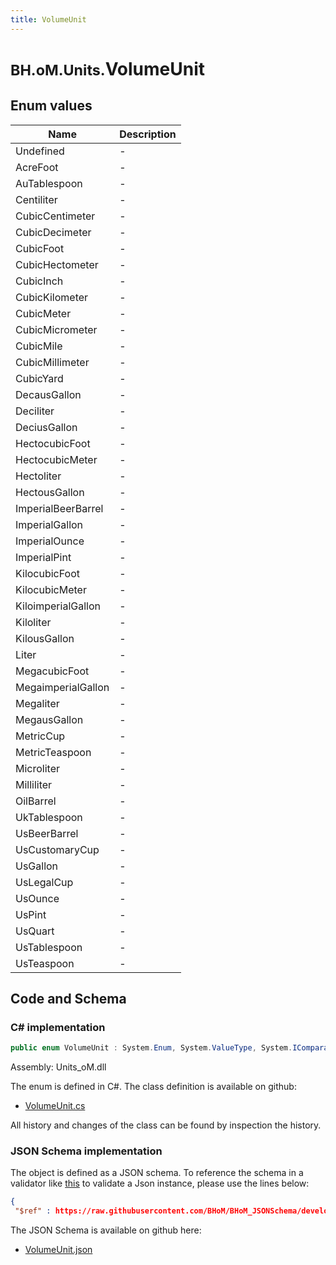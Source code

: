 ```yaml
---
title: VolumeUnit
---
```


# <small>BH.oM.Units.</small>**VolumeUnit**



## Enum values

| Name            | Description                                                    |
|-----------------|----------------------------------------------------------------|
| Undefined |  -  |
| AcreFoot |  -  |
| AuTablespoon |  -  |
| Centiliter |  -  |
| CubicCentimeter |  -  |
| CubicDecimeter |  -  |
| CubicFoot |  -  |
| CubicHectometer |  -  |
| CubicInch |  -  |
| CubicKilometer |  -  |
| CubicMeter |  -  |
| CubicMicrometer |  -  |
| CubicMile |  -  |
| CubicMillimeter |  -  |
| CubicYard |  -  |
| DecausGallon |  -  |
| Deciliter |  -  |
| DeciusGallon |  -  |
| HectocubicFoot |  -  |
| HectocubicMeter |  -  |
| Hectoliter |  -  |
| HectousGallon |  -  |
| ImperialBeerBarrel |  -  |
| ImperialGallon |  -  |
| ImperialOunce |  -  |
| ImperialPint |  -  |
| KilocubicFoot |  -  |
| KilocubicMeter |  -  |
| KiloimperialGallon |  -  |
| Kiloliter |  -  |
| KilousGallon |  -  |
| Liter |  -  |
| MegacubicFoot |  -  |
| MegaimperialGallon |  -  |
| Megaliter |  -  |
| MegausGallon |  -  |
| MetricCup |  -  |
| MetricTeaspoon |  -  |
| Microliter |  -  |
| Milliliter |  -  |
| OilBarrel |  -  |
| UkTablespoon |  -  |
| UsBeerBarrel |  -  |
| UsCustomaryCup |  -  |
| UsGallon |  -  |
| UsLegalCup |  -  |
| UsOunce |  -  |
| UsPint |  -  |
| UsQuart |  -  |
| UsTablespoon |  -  |
| UsTeaspoon |  -  |


## Code and Schema

### C# implementation

``` C# title="C#"
public enum VolumeUnit : System.Enum, System.ValueType, System.IComparable, System.ISpanFormattable, System.IFormattable, System.IConvertible
```

Assembly: Units_oM.dll

The enum is defined in C#. The class definition is available on github:

- [VolumeUnit.cs](https://github.com/BHoM/Localisation_Toolkit/blob/develop/Units_oM/Enums\VolumeUnit.cs)

All history and changes of the class can be found by inspection the history.
### JSON Schema implementation

The object is defined as a JSON schema. To reference the schema in a validator like [this](https://www.jsonschemavalidator.net/) to validate a Json instance, please use the lines below:

``` json title="JSON Schema"
{
 "$ref" : https://raw.githubusercontent.com/BHoM/BHoM_JSONSchema/develop/Units_oM/VolumeUnit.json}
```

The JSON Schema is available on github here:

- [VolumeUnit.json](https://github.com/BHoM/BHoM_JSONSchema/blob/develop/Units_oM/VolumeUnit.json)
